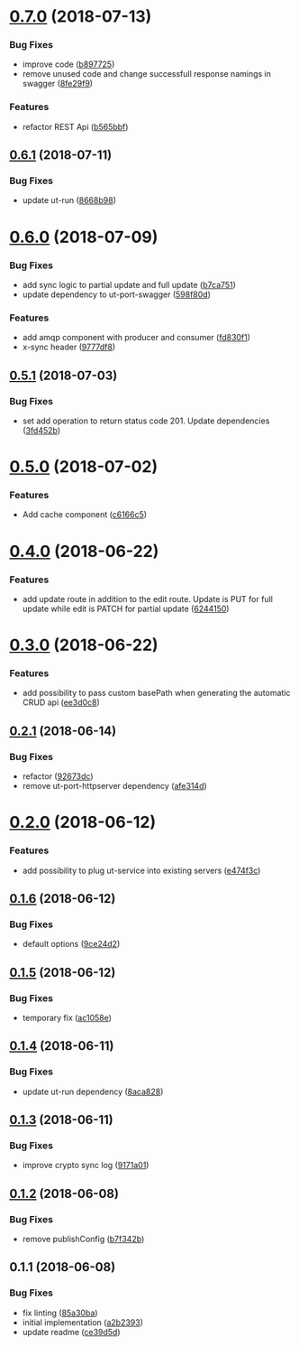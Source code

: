 <a name="0.7.0"></a>
# [0.7.0](https://github.com/softwaregroup-bg/ut-service/compare/v0.6.1...v0.7.0) (2018-07-13)


### Bug Fixes

* improve code ([b897725](https://github.com/softwaregroup-bg/ut-service/commit/b897725))
* remove unused code and change successfull response namings in swagger ([8fe29f9](https://github.com/softwaregroup-bg/ut-service/commit/8fe29f9))


### Features

* refactor REST Api ([b565bbf](https://github.com/softwaregroup-bg/ut-service/commit/b565bbf))



<a name="0.6.1"></a>
## [0.6.1](https://github.com/softwaregroup-bg/ut-service/compare/v0.6.0...v0.6.1) (2018-07-11)


### Bug Fixes

* update ut-run ([8668b98](https://github.com/softwaregroup-bg/ut-service/commit/8668b98))



<a name="0.6.0"></a>
# [0.6.0](https://github.com/softwaregroup-bg/ut-service/compare/v0.5.1...v0.6.0) (2018-07-09)


### Bug Fixes

* add sync logic to partial update and full update ([b7ca751](https://github.com/softwaregroup-bg/ut-service/commit/b7ca751))
* update dependency to ut-port-swagger ([598f80d](https://github.com/softwaregroup-bg/ut-service/commit/598f80d))


### Features

* add amqp component with producer and consumer ([fd830f1](https://github.com/softwaregroup-bg/ut-service/commit/fd830f1))
* x-sync header ([9777df8](https://github.com/softwaregroup-bg/ut-service/commit/9777df8))



<a name="0.5.1"></a>
## [0.5.1](https://github.com/softwaregroup-bg/ut-service/compare/v0.5.0...v0.5.1) (2018-07-03)


### Bug Fixes

* set add operation to return status code 201. Update dependencies ([3fd452b](https://github.com/softwaregroup-bg/ut-service/commit/3fd452b))



<a name="0.5.0"></a>
# [0.5.0](https://github.com/softwaregroup-bg/ut-service/compare/v0.4.0...v0.5.0) (2018-07-02)


### Features

* Add cache component ([c6166c5](https://github.com/softwaregroup-bg/ut-service/commit/c6166c5))



<a name="0.4.0"></a>
# [0.4.0](https://github.com/softwaregroup-bg/ut-service/compare/v0.3.0...v0.4.0) (2018-06-22)


### Features

* add update route in addition to the edit route. Update is PUT for full update while edit is PATCH for partial update ([6244150](https://github.com/softwaregroup-bg/ut-service/commit/6244150))



<a name="0.3.0"></a>
# [0.3.0](https://github.com/softwaregroup-bg/ut-service/compare/v0.2.1...v0.3.0) (2018-06-22)


### Features

* add possibility to pass custom basePath when generating the automatic CRUD api ([ee3d0c8](https://github.com/softwaregroup-bg/ut-service/commit/ee3d0c8))



<a name="0.2.1"></a>
## [0.2.1](https://github.com/softwaregroup-bg/ut-service/compare/v0.2.0...v0.2.1) (2018-06-14)


### Bug Fixes

* refactor ([92673dc](https://github.com/softwaregroup-bg/ut-service/commit/92673dc))
* remove ut-port-httpserver dependency ([afe314d](https://github.com/softwaregroup-bg/ut-service/commit/afe314d))



<a name="0.2.0"></a>
# [0.2.0](https://github.com/softwaregroup-bg/ut-service/compare/v0.1.6...v0.2.0) (2018-06-12)


### Features

* add possibility to plug ut-service into existing servers ([e474f3c](https://github.com/softwaregroup-bg/ut-service/commit/e474f3c))



<a name="0.1.6"></a>
## [0.1.6](https://github.com/softwaregroup-bg/ut-service/compare/v0.1.5...v0.1.6) (2018-06-12)


### Bug Fixes

* default options ([9ce24d2](https://github.com/softwaregroup-bg/ut-service/commit/9ce24d2))



<a name="0.1.5"></a>
## [0.1.5](https://github.com/softwaregroup-bg/ut-service/compare/v0.1.4...v0.1.5) (2018-06-12)


### Bug Fixes

* temporary fix ([ac1058e](https://github.com/softwaregroup-bg/ut-service/commit/ac1058e))



<a name="0.1.4"></a>
## [0.1.4](https://github.com/softwaregroup-bg/ut-service/compare/v0.1.3...v0.1.4) (2018-06-11)


### Bug Fixes

* update ut-run dependency ([8aca828](https://github.com/softwaregroup-bg/ut-service/commit/8aca828))



<a name="0.1.3"></a>
## [0.1.3](https://github.com/softwaregroup-bg/ut-service/compare/v0.1.2...v0.1.3) (2018-06-11)


### Bug Fixes

* improve crypto sync log ([9171a01](https://github.com/softwaregroup-bg/ut-service/commit/9171a01))



<a name="0.1.2"></a>
## [0.1.2](https://github.com/softwaregroup-bg/ut-service/compare/v0.1.1...v0.1.2) (2018-06-08)


### Bug Fixes

* remove publishConfig ([b7f342b](https://github.com/softwaregroup-bg/ut-service/commit/b7f342b))



<a name="0.1.1"></a>
## 0.1.1 (2018-06-08)


### Bug Fixes

* fix linting ([85a30ba](https://github.com/softwaregroup-bg/ut-service/commit/85a30ba))
* initial implementation ([a2b2393](https://github.com/softwaregroup-bg/ut-service/commit/a2b2393))
* update readme ([ce39d5d](https://github.com/softwaregroup-bg/ut-service/commit/ce39d5d))



